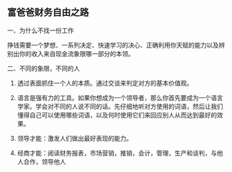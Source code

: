富爸爸财务自由之路
---------------

一、为什么不找一份工作

挣钱需要一个梦想、一系列决定、快速学习的决心、正确利用你天赋的能力以及辨别出你的收入来自现金流象限哪一部分的本领。

二、不同的象限，不同的人

1. 透过表面抓住一个人的本质。通过交谈来判定对方的基本价值观。

2. 语言是强有力的工具。如果你想成为一个领导者，那么你首先要成为一个语言学家。学会对不同的人说不同的话。先仔细地听对方使用的词语，然后让我们懂得自己可以使用哪些词语，以及何时使用它们来回应别人从而达到最好的效果。

3. 领导才能：激发人们做出最好表现的能力。

4. 经商才能：阅读财务报表，市场营销，推销，会计，管理，生产和谈判，与他人合作，领导他人

